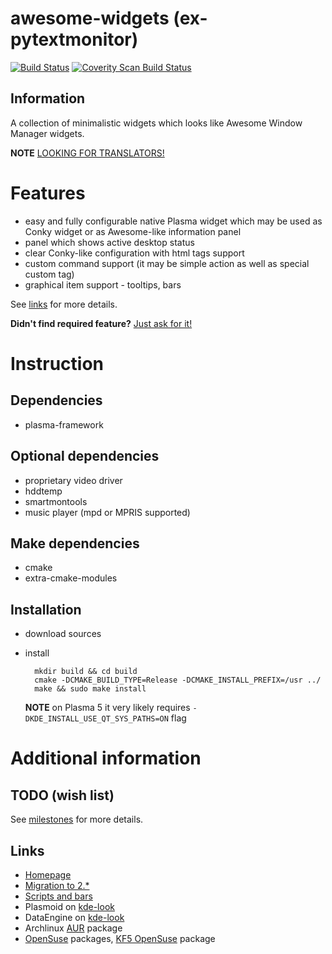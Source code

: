awesome-widgets (ex-pytextmonitor)
==================================

[![Build Status](https://travis-ci.org/arcan1s/awesome-widgets.svg?branch=development)](https://travis-ci.org/arcan1s/awesome-widgets)
[![Coverity Scan Build Status](https://scan.coverity.com/projects/8254/badge.svg)](https://scan.coverity.com/projects/awesome-widgets)

Information
-----------

A collection of minimalistic widgets which looks like Awesome Window Manager widgets.

**NOTE** [LOOKING FOR TRANSLATORS!](https://github.com/arcan1s/awesome-widgets/issues/14)

Features
========

* easy and fully configurable native Plasma widget which may be used as Conky widget or as Awesome-like information panel
* panel which shows active desktop status
* clear Conky-like configuration with html tags support
* custom command support (it may be simple action as well as special custom tag)
* graphical item support - tooltips, bars

See [links](#Links) for more details.

**Didn't find required feature?** [Just ask for it!](https://github.com/arcan1s/awesome-widgets/issues)

Instruction
===========

Dependencies
------------

* plasma-framework

Optional dependencies
---------------------

* proprietary video driver
* hddtemp
* smartmontools
* music player (mpd or MPRIS supported)

Make dependencies
-----------------

* cmake
* extra-cmake-modules

Installation
------------

* download sources
* install

        mkdir build && cd build
        cmake -DCMAKE_BUILD_TYPE=Release -DCMAKE_INSTALL_PREFIX=/usr ../
        make && sudo make install

  **NOTE** on Plasma 5 it very likely requires `-DKDE_INSTALL_USE_QT_SYS_PATHS=ON` flag

Additional information
======================

TODO (wish list)
----------------

See [milestones](https://github.com/arcan1s/awesome-widgets/milestones) for more details.

Links
-----

* [Homepage](https://arcanis.me/projects/awesome-widgets/)
* [Migration to 2.*](https://arcanis.me/en/2014/09/04/migration-to-v2/)
* [Scripts and bars](https://arcanis.me/en/2014/12/19/aw-v21-bells-and-whistles/)
* Plasmoid on [kde-look](http://kde-look.org/content/show.php/Awesome+Widgets?content=157124)
* DataEngine on [kde-look](http://kde-look.org/content/show.php/Extended+Systemmonitor+DataEngine?content=158773)
* Archlinux [AUR](https://aur.archlinux.org/packages/plasma5-applet-awesome-widgets/) package
* [OpenSuse](http://software.opensuse.org/search?q=awesome-widgets) packages, [KF5 OpenSuse](http://software.opensuse.org/package/plasma5-awesome-widgets) package
